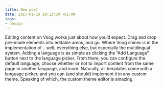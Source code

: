 ```yaml
---
title: New post
date: 2017-01-19 20:13:00 +01:00
tags:
- design
---
```


Editing content on Voog works just about how you’d expect. Drag and drop pre-made elements into editable areas, and go.
Where Voog shines is in the implementation of… well, everything else, but especially the multilingual system. Adding a language is as simple as clicking the “Add Language” button next to the language picker. From there, you can configure the default language, choose whether or not to import content from the same page in another language, and more.
Naturally, all templates come with a language picker, and you can (and should) implement it in any custom theme. Speaking of which, the custom theme editor is amazing.